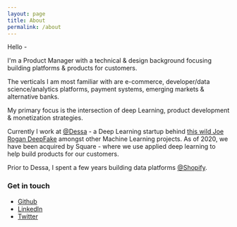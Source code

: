 ```yaml
---
layout: page
title: About
permalink: /about
---
```


Hello - 

I'm a Product Manager with a technical & design background focusing building platforms & products for customers.

The verticals I am most familiar with are e-commerce, developer/data science/analytics platforms, payment systems, emerging markets & alternative banks.  

My primary focus is the intersection of deep Learning, product development & monetization strategies.

Currently I work at [@Dessa](www.dessa.com) - a Deep Learning startup behind [this wild Joe Rogan DeepFake](https://www.youtube.com/watch?v=DWK_iYBl8cA) amongst other Machine Learning projects. As of 2020, we have been acquired by Square - where we use applied deep learning to help build products for our customers. 

Prior to Dessa, I spent a few years building data platforms [@Shopify](www.shopify.com).

### Get in touch

- [Github](http://www.github.com/mohammedri)
- [LinkedIn](https://www.linkedin.com/in/mohammedri/)
- [Twitter](http://www.twitter.com/mohammedri_)